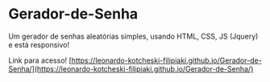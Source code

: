 # Gerador-de-Senha
Um gerador de senhas aleatórias simples, usando HTML, CSS, JS (Jquery) e está responsivo!

Link para acesso! [https://leonardo-kotcheski-filipiaki.github.io/Gerador-de-Senha/](https://leonardo-kotcheski-filipiaki.github.io/Gerador-de-Senha/)
